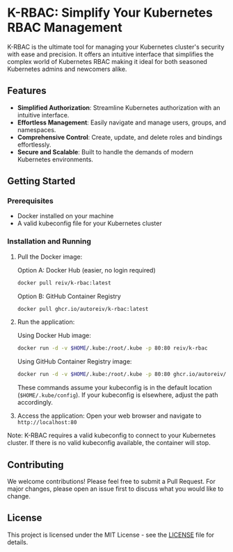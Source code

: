 # K-RBAC: Simplify Your Kubernetes RBAC Management

K-RBAC is the ultimate tool for managing your Kubernetes cluster's security with ease and precision. It offers an intuitive interface that simplifies the complex world of Kubernetes RBAC making it ideal for both seasoned Kubernetes admins and newcomers alike.

## Features

- **Simplified Authorization**: Streamline Kubernetes authorization with an intuitive interface.
- **Effortless Management**: Easily navigate and manage users, groups, and namespaces.
- **Comprehensive Control**: Create, update, and delete roles and bindings effortlessly.
- **Secure and Scalable**: Built to handle the demands of modern Kubernetes environments.

## Getting Started

### Prerequisites

- Docker installed on your machine
- A valid kubeconfig file for your Kubernetes cluster

### Installation and Running

1. Pull the Docker image:

   Option A: Docker Hub (easier, no login required)
   ```bash
   docker pull reiv/k-rbac:latest
   ```

   Option B: GitHub Container Registry
   ```bash
   docker pull ghcr.io/autoreiv/k-rbac:latest
   ```

2. Run the application:

   Using Docker Hub image:
   ```bash
   docker run -d -v $HOME/.kube:/root/.kube -p 80:80 reiv/k-rbac
   ```

   Using GitHub Container Registry image:
   ```bash
   docker run -d -v $HOME/.kube:/root/.kube -p 80:80 ghcr.io/autoreiv/k-rbac
   ```

   These commands assume your kubeconfig is in the default location (`$HOME/.kube/config`). If your kubeconfig is elsewhere, adjust the path accordingly.

3. Access the application:
   Open your web browser and navigate to `http://localhost:80`

Note: K-RBAC requires a valid kubeconfig to connect to your Kubernetes cluster. If there is no valid kubeconfig available, the container will stop.

## Contributing

We welcome contributions! Please feel free to submit a Pull Request. For major changes, please open an issue first to discuss what you would like to change.

## License

This project is licensed under the MIT License - see the [LICENSE](LICENSE) file for details.
